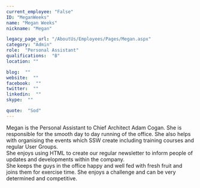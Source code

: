 ```yaml
---
current_employee: "False"
ID: "MeganWeeks"
name: "Megan Weeks"
nickname: "Megan"

legacy_page_url: "/AboutUs/Employees/Pages/Megan.aspx"
category: "Admin"
role:  "Personal Assistant"
qualifications:  "B"
location: ""

blog:  ""
website:  ""
facebook:  ""
twitter:  ""
linkedin:  ""
skype:  ""

quote:  "Sod"
---
```


​Megan is the Personal Assistant to Chief Architect Adam Cogan. She is responsible for the smooth day to day running of the office. She also helps with organising the events which SSW create including training courses and regular User Groups.  
She enjoys using HTML to create our regular newsletter to inform people of updates and developments within the company.  
She keeps the guys in the office happy and well fed with fresh fruit and joins them for exercise time. She enjoys a challenge and can be very determined and competitive.  